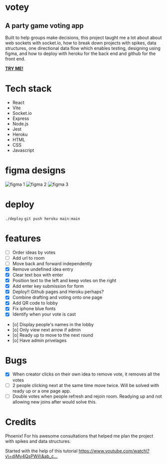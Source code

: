 # votey
## A party game voting app

Built to help groups make decisions, this project taught me a lot about about web sockets with socket.io, how to break down projects with spikes, data structures, one directional data flow which enables testing, designing using figma, and how to deploy with heroku for the back end and github for the front end.

[**TRY ME!**](https://ljsimpkin.github.io/votey/)


# Tech stack

- React
- Vite
- Socket.io
- Express
- Node.js
- Jest
- Heroku
- HTML
- CSS
- Javascript

# figma designs
![figma 1](./client/public/figma%201.png)
![figma 2](./client/public/figma%202.png)
![figma 3](./client/public/figma%203.png)

# deploy
`./deploy`
`git push heroku main:main`

# features

- [ ] Order ideas by votes
- [ ] Add url to room
- [ ] Move back and forward independently
- [x] Remove undefined idea entry
- [x] Clear text box with enter
- [x] Position text to the left and keep votes on the right
- [x] Add enter key submission for form
- [x] Deploy!! Github pages and Heroku perhaps?
- [x] Combine drafting and voting onto one page
- [x] Add QR code to lobby
- [x] Fix iphone blue fonts
- [x] Identify when your vote is cast

- [o] Display people's names in the lobby
- [o] Only view next arrow if admin
- [o] Ready up to move to the next round
- [o] Have admin privelages

# Bugs

- [x] When creator clicks on their own idea to remove vote, it removes all the votes
- [ ] 2 people clicking next at the same time move twice. Will be solved with ready up or a one page app.
- [ ] Double votes when people refresh and rejoin room. Readying up and not allowing new joins after would solve this.

# Credits

Phoenix! For his awesome consultations that helped me plan the project with spikes and data structures. 

Started with the help of this tutorial
https://www.youtube.com/watch\?v\=djMy4QsPWiI\&ab_c…